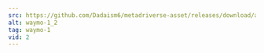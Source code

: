 ```yaml
---
src: https://github.com/Dadaism6/metadriverse-asset/releases/download/assetsv1.0.2/waymo-1_2.mp4
alt: waymo-1_2
tag: waymo-1
vid: 2
---
```

